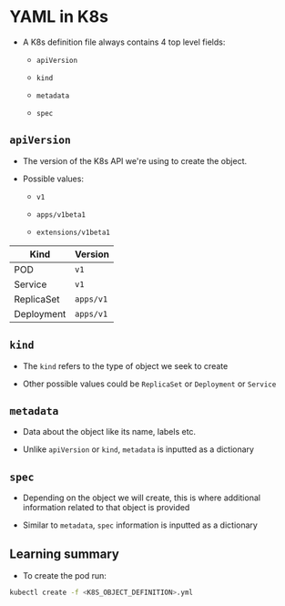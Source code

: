 # YAML in K8s

* A K8s definition file always contains 4 top level fields:

  * `apiVersion`

  * `kind`

  * `metadata`

  * `spec`

## `apiVersion`

* The version of the K8s API we're using to create the object.

* Possible values:

  * `v1`

  * `apps/v1beta1`

  * `extensions/v1beta1`

| **Kind**   | **Version** |
|------------|-------------|
| POD        | `v1`        |
| Service    | `v1`        |
| ReplicaSet | `apps/v1`   |
| Deployment | `apps/v1`   |

## `kind`

* The `kind` refers to the type of object we seek to create

* Other possible values could be `ReplicaSet` or `Deployment` or `Service`

## `metadata`

* Data about the object like its name, labels etc.

* Unlike `apiVersion` or `kind`, `metadata` is inputted as a dictionary

## `spec`

* Depending on the object we will create, this is where additional information related to that object is provided

* Similar to `metadata`, `spec` information is inputted as a dictionary

## Learning summary

* To create the pod run:

```zsh
kubectl create -f <K8S_OBJECT_DEFINITION>.yml
```